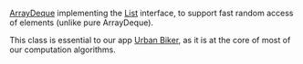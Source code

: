 [ArrayDeque](https://developer.android.com/reference/java/util/ArrayDeque) implementing the [List](https://developer.android.com/reference/java/util/List) interface, to support fast random access of elements (unlike pure ArrayDeque).
 
This class is essential to our app [Urban Biker](http://urban-bike-computer.com/), as it is at the core of most of our computation algorithms.
